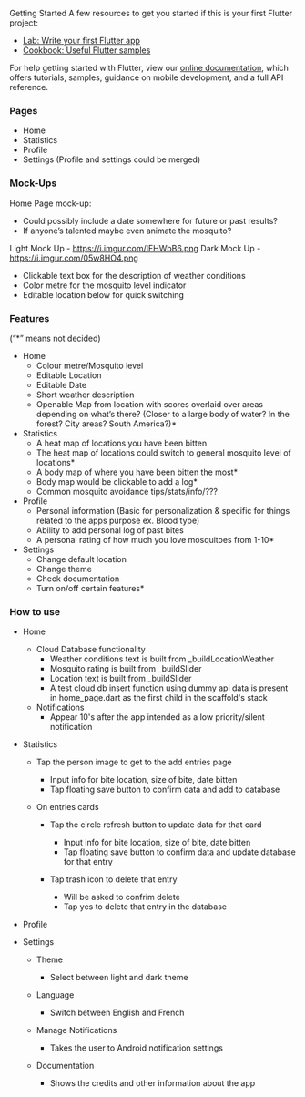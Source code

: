 Getting Started
A few resources to get you started if this is your first Flutter project:

- [Lab: Write your first Flutter app](https://flutter.dev/docs/get-started/codelab)
- [Cookbook: Useful Flutter samples](https://flutter.dev/docs/cookbook)

For help getting started with Flutter, view our
[online documentation](https://flutter.dev/docs), which offers tutorials,
samples, guidance on mobile development, and a full API reference.

### Pages
* Home
* Statistics 
* Profile 
* Settings (Profile and settings could be merged)

### Mock-Ups
Home Page mock-up:
* Could possibly include a date somewhere for future or past results?
* If anyone’s talented maybe even animate the mosquito?

Light Mock Up - https://i.imgur.com/IFHWbB6.png
Dark Mock Up - https://i.imgur.com/05w8HO4.png

* Clickable text box for the description of weather conditions
* Color metre for the mosquito level indicator
* Editable location below for quick switching

### Features
(“*” means not decided)
* Home
  * Colour metre/Mosquito level 
  * Editable Location
  * Editable Date
  * Short weather description
  * Openable Map from location with scores overlaid over areas depending on what’s there? (Closer to a  large body of water? In the forest? City areas? South America?)* 
* Statistics
  * A heat map of locations you have been bitten
  * The heat map of locations could switch to general mosquito level of locations*
  * A body map of where you have been bitten the most*
  * Body map would be clickable to add a log*
  * Common mosquito avoidance tips/stats/info/???
* Profile
  * Personal information (Basic for personalization & specific for things related to the apps purpose   ex. Blood type)
  * Ability to add personal log of past bites
  * A personal rating of how much you love mosquitoes from 1-10*
* Settings
  * Change default location
  * Change theme
  * Check documentation
  * Turn on/off certain features*

### How to use
* Home
    * Cloud Database functionality
        * Weather conditions text is built from _buildLocationWeather
        * Mosquito rating is built from  _buildSlider 
        * Location text is built from  _buildSlider
        * A test cloud db insert function using dummy api data is present in home_page.dart as the first child in the scaffold's stack
    * Notifications
        * Appear 10's after the app intended as a low priority/silent notification

* Statistics
  * Tap the person image to get to the add entries page
    * Input info for bite location, size of bite, date bitten
    * Tap floating save button to confirm data and add to database
  
  * On entries cards
    * Tap the circle refresh button to update data for that card
      * Input info for bite location, size of bite, date bitten
      * Tap floating save button to confirm data and update database for that entry

    * Tap trash icon to delete that entry
      * Will be asked to confrim delete
      * Tap yes to delete that entry in the database
* Profile

* Settings
  * Theme
    * Select between light and dark theme
  
  * Language
    * Switch between English and French

  * Manage Notifications
    * Takes the user to Android notification settings

  * Documentation
    * Shows the credits and other information about the app

